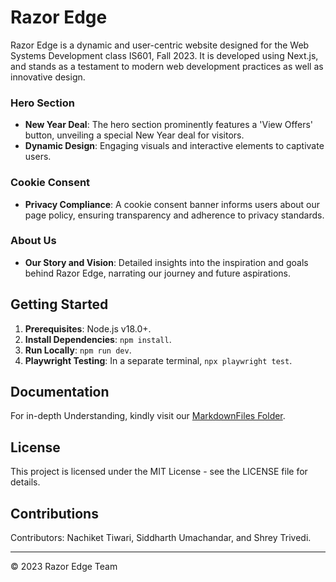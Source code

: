 # Razor Edge
Razor Edge is a dynamic and user-centric website designed for the Web Systems Development class IS601, Fall 2023. 
It is developed using Next.js, and stands as a testament to modern web development practices as well as innovative design.

### Hero Section
- **New Year Deal**: The hero section prominently features a 'View Offers' button, unveiling a special New Year deal for visitors.
- **Dynamic Design**: Engaging visuals and interactive elements to captivate users.

### Cookie Consent
- **Privacy Compliance**: A cookie consent banner informs users about our page policy, ensuring transparency and adherence to privacy standards.

### About Us
- **Our Story and Vision**: Detailed insights into the inspiration and goals behind Razor Edge, narrating our journey and future aspirations.

## Getting Started
1. **Prerequisites**: Node.js v18.0+.
2. **Install Dependencies**: `npm install`.
3. **Run Locally**: `npm run dev`.
4. **Playwright Testing**: In a separate terminal, `npx playwright test`.

## Documentation

For in-depth Understanding, kindly visit our [MarkdownFiles Folder](https://github.com/ShhRey/SSN_IS601/tree/main/MarkdownFiles).

## License

This project is licensed under the MIT License - see the LICENSE file for details.


## Contributions
Contributors: Nachiket Tiwari, Siddharth Umachandar, and Shrey Trivedi. 

---

© 2023 Razor Edge Team
